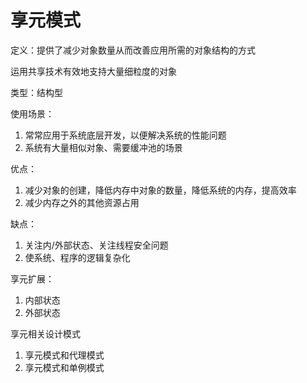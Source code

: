 # 享元模式

定义：提供了减少对象数量从而改善应用所需的对象结构的方式

运用共享技术有效地支持大量细粒度的对象

类型：结构型

使用场景：
1. 常常应用于系统底层开发，以便解决系统的性能问题
2. 系统有大量相似对象、需要缓冲池的场景

优点：
1. 减少对象的创建，降低内存中对象的数量，降低系统的内存，提高效率
2. 减少内存之外的其他资源占用

缺点：
1. 关注内/外部状态、关注线程安全问题
2. 使系统、程序的逻辑复杂化

享元扩展：
1. 内部状态
2. 外部状态

享元相关设计模式
1. 享元模式和代理模式
2. 享元模式和单例模式